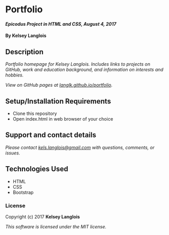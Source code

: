 # Portfolio

#### _Epicodus Project in HTML and CSS, August 4, 2017_

#### By Kelsey Langlois

## Description

_Portfolio homepage for Kelsey Langlois. Includes links to projects on GitHub, work and education background, and information on interests and hobbies._

_View on GitHub pages at [langlk.github.io/portfolio](https://langlk.github.io/portfolio/)._

## Setup/Installation Requirements

* Clone this repository
* Open index.html in web browser of your choice

## Support and contact details

_Please contact kels.langlois@gmail.com with questions, comments, or issues._

## Technologies Used

* HTML
* CSS
* Bootstrap

### License

Copyright (c) 2017 **Kelsey Langlois**

*This software is licensed under the MIT license.*
